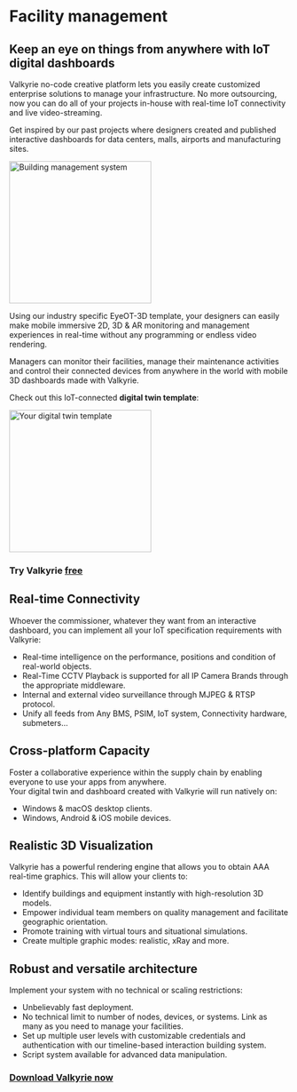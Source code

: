 # Facility management
## Keep an eye on things from anywhere with IoT digital dashboards

Valkyrie no-code creative platform lets you easily create customized enterprise solutions to manage your infrastructure. No more outsourcing, now you can do all of your projects in-house with real-time IoT connectivity and live video-streaming.  

Get inspired by our past projects where designers created and published interactive dashboards for data centers, malls, airports and manufacturing sites.  

<img src= "https://cdn2.talansoft.com/ftp/img/www/eyeot3d-daylight-simulation.jpg" alt="Building management system" width="256">  

Using our industry specific EyeOT-3D template, your designers can easily make mobile immersive 2D, 3D & AR monitoring and management experiences in real-time without any programming or endless video rendering.  

Managers can monitor their facilities, manage their maintenance activities and control their connected devices from anywhere in the world with mobile 3D dashboards made with Valkyrie.  

Check out this IoT-connected **digital twin template**:  

<a href="https://www.talansoft.com/md/docs/home#_Samples_"><img src= "https://cdn2.talansoft.com/ftp/img/www/Facility-Management-1600x1200.jpg" alt="Your digital twin template" width="256"></a>  

### Try Valkyrie [**free**](https://www.talansoft.com/vlk/downloads)  

## Real-time Connectivity
Whoever the commissioner, whatever they want from an interactive dashboard, you can implement all your IoT specification requirements with Valkyrie:  
* Real-time intelligence on the performance, positions and condition of real-world objects.
* Real-Time CCTV Playback is supported for all IP Camera Brands through the appropriate middleware.
* Internal and external video surveillance through MJPEG & RTSP protocol.
* Unify all feeds from Any BMS, PSIM, IoT system, Connectivity hardware, submeters…

## Cross-platform Capacity
Foster a collaborative experience within the supply chain by enabling everyone to use your apps from anywhere.  
Your digital twin and dashboard created with Valkyrie will run natively on:  
* Windows & macOS desktop clients.
* Windows, Android & iOS mobile devices.

## Realistic 3D Visualization
Valkyrie has a powerful rendering engine that allows you to obtain AAA real-time graphics. This will allow your clients to:  
* Identify buildings and equipment instantly with high-resolution 3D models.
* Empower individual team members on quality management and facilitate geographic orientation.
* Promote training with virtual tours and situational simulations.
* Create multiple graphic modes: realistic, xRay and more.

## Robust and versatile architecture
Implement your system with no technical or scaling restrictions:
* Unbelievably fast deployment.
* No technical limit to number of nodes, devices, or systems. Link as many as you need to manage your facilities.
* Set up multiple user levels with customizable credentials and authentication with our timeline-based interaction building system.
* Script system available for advanced data manipulation.

### [**Download Valkyrie now**](https://www.talansoft.com/vlk/downloads)  